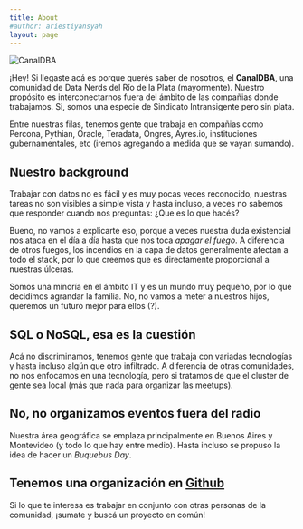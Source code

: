 ```yaml
---
title: About
#author: ariestiyansyah
layout: page
---
```




![CanalDBA](https://github.com/canalDBA/canaldba.github.io/blob/master/images/biglogo.jpg)

¡Hey! Si llegaste acá es porque querés saber de nosotros, el __CanalDBA__, una comunidad de Data Nerds del Río de la Plata
(mayormente). Nuestro propósito es interconectarnos fuera del ámbito de las compañias donde trabajamos. Si, somos una especie
de Sindicato Intransigente pero sin plata.

Entre nuestras filas, tenemos gente que trabaja en compañias como Percona, Pythian, Oracle, Teradata, Ongres, Ayres.io,
instituciones gubernamentales, etc (iremos agregando a medida que se vayan sumando).

## Nuestro background

Trabajar con datos no es fácil y es muy pocas veces reconocido, nuestras tareas no son visibles a simple vista
y hasta incluso, a veces no sabemos que responder cuando nos preguntas: ¿Que es lo que hacés?

Bueno, no vamos a explicarte eso, porque a veces nuestra duda existencial nos ataca en el día a día hasta que
nos toca _apagar el fuego_. A diferencia de otros fuegos, los incendios en la capa de datos generalmente afectan
a todo el stack, por lo que creemos que es directamente proporcional a nuestras úlceras.

Somos una minoría en el ámbito IT y es un mundo muy pequeño, por lo que decidimos agrandar la familia. No, no
vamos a meter a nuestros hijos, queremos un futuro mejor para ellos (?).

## SQL o NoSQL, esa es la cuestión

Acá no discriminamos, tenemos gente que trabaja con variadas tecnologías y hasta incluso
algún que otro infiltrado. A diferencia de otras comunidades, no nos enfocamos en una tecnología, pero si tratamos
de que el cluster de gente sea local (más que nada para organizar las meetups).

## No, no organizamos eventos fuera del radio

Nuestra área geográfica se emplaza principalmente en Buenos Aires y Montevideo (y todo lo que hay entre medio). 
Hasta incluso se propuso la idea de hacer un _Buquebus Day_.

## Tenemos una organización en [Github](https://github.com/canalDBA)

Si lo que te interesa es trabajar en conjunto con otras personas de la comunidad, ¡sumate y buscá un proyecto en común!